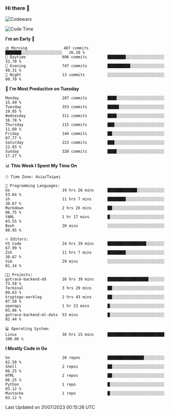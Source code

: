 ### Hi there 👋

![Codewars](https://www.codewars.com/users/omegaatt36/badges/small)

<!--START_SECTION:waka-->
![Code Time](http://img.shields.io/badge/Code%20Time-1%2C379%20hrs%2053%20mins-blue)

**I'm an Early 🐤** 

```text
🌞 Morning                487 commits         ███████░░░░░░░░░░░░░░░░░░   26.28 % 
🌆 Daytime                606 commits         ████████░░░░░░░░░░░░░░░░░   32.70 % 
🌃 Evening                747 commits         ██████████░░░░░░░░░░░░░░░   40.31 % 
🌙 Night                  13 commits          ░░░░░░░░░░░░░░░░░░░░░░░░░   00.70 % 
```
📅 **I'm Most Productive on Tuesday** 

```text
Monday                   287 commits         ████░░░░░░░░░░░░░░░░░░░░░   15.49 % 
Tuesday                  353 commits         █████░░░░░░░░░░░░░░░░░░░░   19.05 % 
Wednesday                311 commits         ████░░░░░░░░░░░░░░░░░░░░░   16.78 % 
Thursday                 215 commits         ███░░░░░░░░░░░░░░░░░░░░░░   11.60 % 
Friday                   144 commits         ██░░░░░░░░░░░░░░░░░░░░░░░   07.77 % 
Saturday                 223 commits         ███░░░░░░░░░░░░░░░░░░░░░░   12.03 % 
Sunday                   320 commits         ████░░░░░░░░░░░░░░░░░░░░░   17.27 % 
```


📊 **This Week I Spent My Time On** 

```text
🕑︎ Time Zone: Asia/Taipei

💬 Programming Languages: 
Go                       19 hrs 26 mins      █████████████░░░░░░░░░░░░   53.64 % 
sh                       11 hrs 7 mins       ████████░░░░░░░░░░░░░░░░░   30.67 % 
Markdown                 2 hrs 26 mins       ██░░░░░░░░░░░░░░░░░░░░░░░   06.75 % 
YAML                     1 hr 17 mins        █░░░░░░░░░░░░░░░░░░░░░░░░   03.55 % 
Bash                     20 mins             ░░░░░░░░░░░░░░░░░░░░░░░░░   00.95 % 

🔥 Editors: 
VS Code                  24 hrs 39 mins      █████████████████░░░░░░░░   67.99 % 
Zsh                      11 hrs 7 mins       ████████░░░░░░░░░░░░░░░░░   30.67 % 
Vim                      29 mins             ░░░░░░░░░░░░░░░░░░░░░░░░░   01.34 % 

🐱‍💻 Projects: 
gotrace-backend-dd       26 hrs 39 mins      ██████████████████░░░░░░░   73.50 % 
Terminal                 3 hrs 29 mins       ██░░░░░░░░░░░░░░░░░░░░░░░   09.63 % 
kryptogo-worklog         2 hrs 43 mins       ██░░░░░░░░░░░░░░░░░░░░░░░   07.50 % 
openapi                  1 hr 23 mins        █░░░░░░░░░░░░░░░░░░░░░░░░   03.86 % 
gotrace-backend-ml-data  53 mins             █░░░░░░░░░░░░░░░░░░░░░░░░   02.44 % 

💻 Operating System: 
Linux                    36 hrs 15 mins      █████████████████████████   100.00 % 
```

**I Mostly Code in Go** 

```text
Go                       20 repos            ████████████████░░░░░░░░░   62.50 % 
Shell                    2 repos             ██░░░░░░░░░░░░░░░░░░░░░░░   06.25 % 
HTML                     2 repos             ██░░░░░░░░░░░░░░░░░░░░░░░   06.25 % 
Python                   1 repo              █░░░░░░░░░░░░░░░░░░░░░░░░   03.12 % 
Mustache                 1 repo              █░░░░░░░░░░░░░░░░░░░░░░░░   03.12 % 
```




 Last Updated on 31/07/2023 00:15:26 UTC
<!--END_SECTION:waka-->

<!--
**omegaatt36/omegaatt36** is a ✨ _special_ ✨ repository because its `README.md` (this file) appears on your GitHub profile.

Here are some ideas to get you started:

- 🔭 I’m currently working on ...
- 🌱 I’m currently learning ...
- 👯 I’m looking to collaborate on ...
- 🤔 I’m looking for help with ...
- 💬 Ask me about ...
- 📫 How to reach me: ...
- 😄 Pronouns: ...
- ⚡ Fun fact: ...
-->
